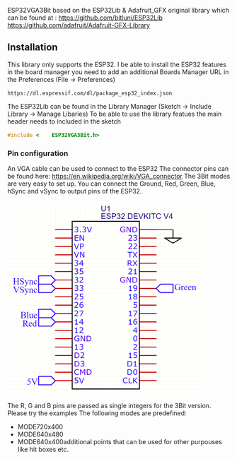 ESP32VGA3Bit
    based on the ESP32Lib & Adafruit_GFX
    original library which can be found at :
        https://github.com/bitluni/ESP32Lib
        https://github.com/adafruit/Adafruit-GFX-Library


## Installation

This library only supports the ESP32.
I be able to install the ESP32 features in the board manager you need to add an additional Boards Manager URL in the Preferences (File -> Preferences)
```
https://dl.espressif.com/dl/package_esp32_index.json
```
The ESP32Lib can be found in the Library Manager (Sketch -> Include Library -> Manage Libaries)
To be able to use the library featues the main header needs to included in the sketch
```cpp
#include <    ESP32VGA3Bit.h>
```

### Pin configuration

An VGA cable can be used to connect to the ESP32
The connector pins can be found here: https://en.wikipedia.org/wiki/VGA_connector
The 3Bit modes are very easy to set up. You can connect 
the Ground, Red, Green, Blue, hSync and vSync to output pins of the ESP32.

![3Bit color setup](/Documentation/schematic3bit.png)

The R, G and B pins are passed as single integers for the 3Bit version. Please try the examples
The following modes are predefined:
- MODE720x400
- MODE640x480
- MODE640x400additional points that can be used for other purpouses like hit boxes etc.
